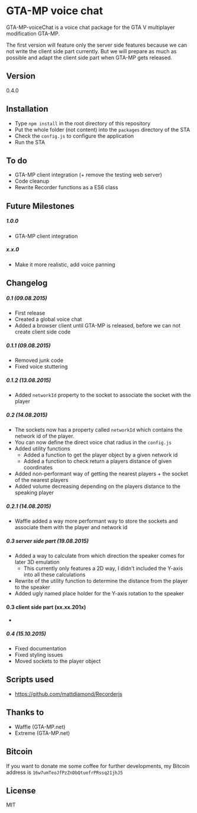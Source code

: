 # GTA-MP voice chat

GTA-MP-voiceChat is a voice chat package for the GTA V multiplayer modification GTA-MP.

The first version will feature only the server side features because we can not
write the client side part currently.
But we will prepare as much as possible and adapt the client side part when GTA-MP gets released.

## Version

0.4.0

## Installation

  - Type `npm install` in the root directory of this repository
  - Put the whole folder (not content) into the `packages` directory of the STA
  - Check the `config.js` to configure the application
  - Run the STA

## To do

 - GTA-MP client integration (+ remove the testing web server)
 - Code cleanup
 - Rewrite Recorder functions as a ES6 class

## Future Milestones

##### 1.0.0
 - GTA-MP client integration

##### x.x.0
 - Make it more realistic, add voice panning

## Changelog

##### 0.1 (09.08.2015)

 - First release
 - Created a global voice chat
 - Added a browser client until GTA-MP is released, before we can not create client side code

##### 0.1.1 (09.08.2015)
 - Removed junk code
 - Fixed voice stuttering

##### 0.1.2 (13.08.2015)
 - Added `networkId` property to the socket to associate the socket with the player

##### 0.2 (14.08.2015)
 - The sockets now has a property called `networkId` which contains the network id of the player.
 - You can now define the direct voice chat radius in the `config.js`
 - Added utility functions
   - Added a function to get the player object by a given network id
   - Added a function to check return a players distance of given coordinates
 - Added non-performant way of getting the nearest players + the socket of the nearest players
 - Added volume decreasing depending on the players distance to the speaking player

##### 0.2.1 (14.08.2015)
 - Waffle added a way more performant way to store the sockets and associate them with the player and network id

##### 0.3 server side part (19.08.2015)
 - Added a way to calculate from which direction the speaker comes for later 3D emulation
   - This currently only features a 2D way, I didn't included the Y-axis into all these calculations
 - Rewrite of the utility function to determine the distance from the player to the speaker
 - Added ugly named place holder for the Y-axis rotation to the speaker

#### 0.3 client side part (xx.xx.201x)
 -

##### 0.4 (15.10.2015)
 - Fixed documentation
 - Fixed styling issues
 - Moved sockets to the player object

## Scripts used
 - https://github.com/mattdiamond/Recorderjs

## Thanks to
  - Waffle (GTA-MP.net)
  - Extreme (GTA-MP.net)

##  Bitcoin
If you want to donate me some coffee for further developments, my Bitcoin address is `16w7umTeoJfPzZnDbQtuefrPRssq21jhJ5`

License
----

MIT
